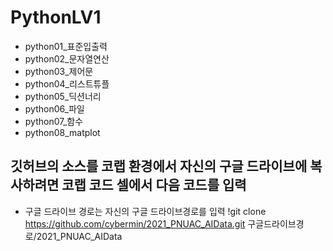 # PythonLV1
+ python01_표준입출력
+ python02_문자열연산
+ python03_제어문
+ python04_리스트튜플
+ python05_딕션너리
+ python06_파일
+ python07_함수
+ python08_matplot

## 깃허브의 소스를 코랩 환경에서 자신의 구글 드라이브에 복사하려면 코랩 코드 셀에서 다음 코드를 입력
+ 구글 드라이브 경로는 자신의 구글 드라이브경로를 입력
!git clone https://github.com/cybermin/2021_PNUAC_AIData.git 구글드라이브경로/2021_PNUAC_AIData
